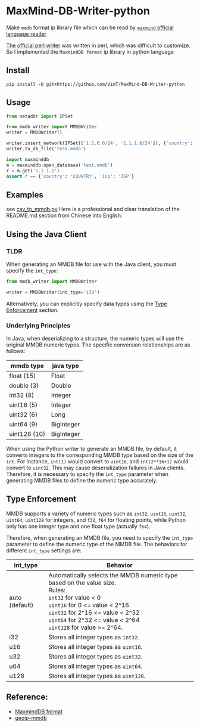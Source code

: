 # MaxMind-DB-Writer-python

Make `mmdb` format ip library file which can be read by [`maxmind` official language reader](https://dev.maxmind.com/geoip/geoip2/downloadable/)

[The official perl writer](https://github.com/maxmind/MaxMind-DB-Writer-perl) was written in perl, which was difficult to customize. So I implemented the `MaxmindDB format` ip library in python language
## Install
```shell script
pip install -U git+https://github.com/VimT/MaxMind-DB-Writer-python
```

## Usage
```python
from netaddr import IPSet

from mmdb_writer import MMDBWriter
writer = MMDBWriter()

writer.insert_network(IPSet(['1.1.0.0/24', '1.1.1.0/24']), {'country': 'COUNTRY', 'isp': 'ISP'})
writer.to_db_file('test.mmdb')

import maxminddb
m = maxminddb.open_database('test.mmdb')
r = m.get('1.1.1.1')
assert r == {'country': 'COUNTRY', 'isp': 'ISP'}
```

## Examples
see [csv_to_mmdb.py](./examples/csv_to_mmdb.py)
Here is a professional and clear translation of the README.md section from Chinese into English:

## Using the Java Client

### TLDR

When generating an MMDB file for use with the Java client, you must specify the `int_type`:

```python
from mmdb_writer import MMDBWriter

writer = MMDBWriter(int_type='i32')
```

Alternatively, you can explicitly specify data types using the [Type Enforcement](#type-enforcement) section.

### Underlying Principles

In Java, when deserializing to a structure, the numeric types will use the original MMDB numeric types. The specific
conversion relationships are as follows:

| mmdb type    | java type  |
|--------------|------------|
| float (15)   | Float      |
| double (3)   | Double     |
| int32 (8)    | Integer    |
| uint16 (5)   | Integer    |
| uint32 (6)   | Long       |
| uint64 (9)   | BigInteger |
| uint128 (10) | BigInteger |

When using the Python writer to generate an MMDB file, by default, it converts integers to the corresponding MMDB type
based on the size of the `int`. For instance, `int(1)` would convert to `uint16`, and `int(2**16+1)` would convert
to `uint32`. This may cause deserialization failures in Java clients. Therefore, it is necessary to specify
the `int_type` parameter when generating MMDB files to define the numeric type accurately.

## Type Enforcement

MMDB supports a variety of numeric types such as `int32`, `uint16`, `uint32`, `uint64`, `uint128` for integers,
and `f32`, `f64` for floating points, while Python only has one integer type and one float type (actually `f64`).

Therefore, when generating an MMDB file, you need to specify the `int_type` parameter to define the numeric type of the
MMDB file. The behaviors for different `int_type` settings are:

| int_type       | Behavior                                                                                                                                                                                                                                                      |
|----------------|---------------------------------------------------------------------------------------------------------------------------------------------------------------------------------------------------------------------------------------------------------------|
| auto (default) | Automatically selects the MMDB numeric type based on the value size. <br/>Rules: <br/>`int32` for value < 0 <br/>`uint16` for 0 <= value < 2^16<br/>`uint32` for 2^16 <= value < 2^32<br/>`uint64` for 2^32 <= value < 2^64<br/> `uint128` for value >= 2^64. |
| i32            | Stores all integer types as `int32`.                                                                                                                                                                                                                          |
| u16            | Stores all integer types as `uint16`.                                                                                                                                                                                                                         |
| u32            | Stores all integer types as `uint32`.                                                                                                                                                                                                                         |
| u64            | Stores all integer types as `uint64`.                                                                                                                                                                                                                         |
| u128           | Stores all integer types as `uint128`.                                                                                                                                                                                                                        |


## Reference: 
- [MaxmindDB format](http://maxmind.github.io/MaxMind-DB/)
- [geoip-mmdb](https://github.com/i-rinat/geoip-mmdb)
